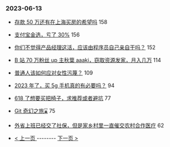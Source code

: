 ### 2023-06-13 
- [存款 50 万还有在上海买房的希望吗](https://www.v2ex.com/t/948135) 158
- [支付宝金选，亏了 30%](https://www.v2ex.com/t/948196) 156
- [你们不觉得产品经理这活，应该由程序员自己亲自干吗？](https://www.v2ex.com/t/948294) 152
- [B 站 70 万粉丝 up 主秋葉 aaaki，窃取资源发家，月入几万](https://www.v2ex.com/t/948308) 114
- [普通人该如何应对女性污蔑？](https://www.v2ex.com/t/948314) 109
- [2023 年了，买 5g 手机真的有必要吗？](https://www.v2ex.com/t/948121) 94
- [618 了想要买把椅子，求推荐或者避坑](https://www.v2ex.com/t/948185) 77
- [Git 奇幻之旅⌛️](https://www.v2ex.com/t/948186) 75
- [外省上班已经交了社保，但是家乡村里一直催交农村合作医疗](https://www.v2ex.com/t/948312) 62 

- [ < 上一页 ](https://github.com/able8/v2ex-hot-record/blob/master/2023-06-12.md) -------- [ 下一页 > ](https://github.com/able8/v2ex-hot-record/blob/master/2023-06-14.md)